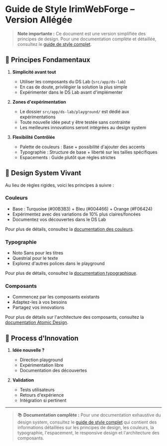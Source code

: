 # Guide de Style IrimWebForge – Version Allégée

> **Note importante :** Ce document est une version simplifiée des principes de design. Pour une documentation complète et détaillée, consultez le [guide de style complet](/docs/style/index.md).

## 🎯 Principes Fondamentaux

1. **Simplicité avant tout**
   - Utiliser les composants du DS Lab (`src/app/ds-lab`)
   - En cas de doute, privilégier la solution la plus simple
   - Expérimenter dans le DS Lab avant d'implémenter

2. **Zones d'expérimentation**
   - Le dossier `src/app/ds-lab/playground/` est dédié aux expérimentations
   - Toute nouvelle idée peut y être testée sans contrainte
   - Les meilleures innovations seront intégrées au design system

3. **Flexibilité Contrôlée**
   - Palette de couleurs : Base + possibilité d'ajouter des accents
   - Typographie : Structure de base + liberté sur les tailles spécifiques
   - Espacements : Guide plutôt que règles strictes

## 🎨 Design System Vivant

Au lieu de règles rigides, voici les principes à suivre :

### Couleurs
- Base : Turquoise (#00B3B3) + Bleu (#004466) + Orange (#F06424)
- Expérimentez avec des variations de 10% plus claires/foncées
- Documentez vos découvertes dans le DS Lab

Pour plus de détails, consultez la [documentation des couleurs](/docs/style/colors.md).

### Typographie
- Noto Sans pour les titres
- Questrial pour le texte
- Explorez d'autres polices dans le playground

Pour plus de détails, consultez la [documentation typographique](/docs/style/typography.md).

### Composants
- Commencez par les composants existants
- Adaptez-les à vos besoins
- Partagez vos innovations

Pour plus de détails sur l'architecture des composants, consultez la [documentation Atomic Design](/docs/style/atomic-design.md).

## 🚀 Process d'Innovation

1. **Idée nouvelle ?**
   - Direction playground
   - Expérimentation libre
   - Documentation des découvertes

2. **Validation**
   - Tests utilisateurs
   - Retours d'expérience
   - Intégration si pertinent

---

> 📚 **Documentation complète :** Pour une documentation exhaustive du design system, consultez le [guide de style complet](/docs/style/index.md) qui contient des informations détaillées sur les principes de design, les couleurs, la typographie, l'espacement, le responsive design et l'architecture des composants.
